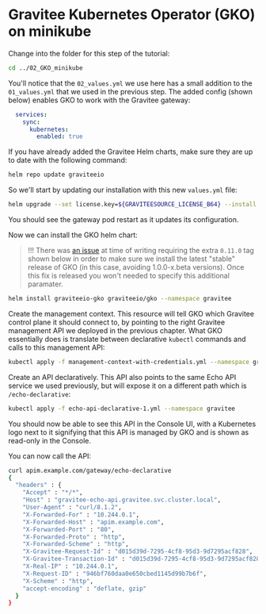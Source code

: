 # Gravitee Kubernetes Operator (GKO) on minikube

Change into the folder for this step of the tutorial:

```sh
cd ../02_GKO_minikube
```

You'll notice that the `02_values.yml` we use here has a small addition to the `01_values.yml` that we used in the previous step. The added config (shown below) enables GKO to work with the Gravitee gateway:

```yaml
  services:
    sync:
      kubernetes:
        enabled: true
```

If you have already added the Gravitee Helm charts, make sure they are up to date with the following command:

```sh
helm repo update graviteeio
```

So we'll start by updating our installation with this new `values.yml` file:

```sh
helm upgrade --set license.key=${GRAVITEESOURCE_LICENSE_B64} --install gravitee-apim graviteeio/apim -f 02_values.yml --namespace gravitee
```

You should see the gateway pod restart as it updates its configuration.

Now we can install the GKO helm chart:

> !!! There was [an issue](https://gravitee.atlassian.net/browse/APIM-3747) at time of writing requiring the extra `0.11.0` tag shown below in order to make sure we install the latest "stable" release of GKO (in this case, avoiding 1.0.0-x.beta versions). Once this fix is released you won't needed to specify this additional paramater.

```sh
helm install graviteeio-gko graviteeio/gko --namespace gravitee
```

Create the management context. This resource will tell GKO which Gravitee control plane it should connect to, by pointing to the right Gravitee management API we deployed in the previous chapter. What GKO essentially does is translate between declarative `kubectl` commands and calls to this management API:

```sh
kubectl apply -f management-context-with-credentials.yml --namespace gravitee
```

Create an API declaratively. This API also points to the same Echo API service we used previously, but will expose it on a different path which is `/echo-declarative`:

```sh
kubectl apply -f echo-api-declarative-1.yml --namespace gravitee
```

You should now be able to see this API in the Console UI, with a Kubernetes logo next to it signifying that this API is managed by GKO and is shown as read-only in the Console. 

You can now call the API:

```sh
curl apim.example.com/gateway/echo-declarative
{
  "headers" : {
    "Accept" : "*/*",
    "Host" : "gravitee-echo-api.gravitee.svc.cluster.local",
    "User-Agent" : "curl/8.1.2",
    "X-Forwarded-For" : "10.244.0.1",
    "X-Forwarded-Host" : "apim.example.com",
    "X-Forwarded-Port" : "80",
    "X-Forwarded-Proto" : "http",
    "X-Forwarded-Scheme" : "http",
    "X-Gravitee-Request-Id" : "d015d39d-7295-4cf8-95d3-9d7295acf828",
    "X-Gravitee-Transaction-Id" : "d015d39d-7295-4cf8-95d3-9d7295acf828",
    "X-Real-IP" : "10.244.0.1",
    "X-Request-ID" : "946bf760daa0e650cbed1145d99b7b6f",
    "X-Scheme" : "http",
    "accept-encoding" : "deflate, gzip"
  }
}
```

